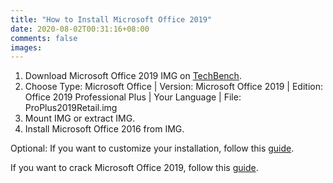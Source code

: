 ```yaml
---
title: "How to Install Microsoft Office 2019"
date: 2020-08-02T00:31:16+08:00
comments: false
images:
---
```

1. Download Microsoft Office 2019 IMG on [TechBench](https://tb.rg-adguard.net/public.php).
2. Choose Type: Microsoft Office | Version: Microsoft Office 2019 | Edition: Office 2019 Professional Plus | Your Language | File: ProPlus2019Retail.img
3. Mount IMG or extract IMG.
4. Install Microsoft Office 2016 from IMG.

Optional: If you want to customize your installation, follow this [guide](../how-to-customize-microsoft-office-2019-installation/).

If you want to crack Microsoft Office 2019, follow this [guide](../how-to-crack-microsoft-office).